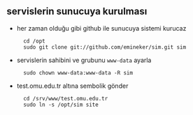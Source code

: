 ## servislerin sunucuya kurulması

- her zaman olduğu gibi github ile sunucuya sistemi kurucaz

        cd /opt
        sudo git clone git://github.com/emineker/sim.git sim

- servislerin sahibini ve grubunu `www-data` ayarla

        sudo chown www-data:www-data -R sim

- test.omu.edu.tr altına sembolik gönder

        cd /srv/www/test.omu.edu.tr
        sudo ln -s /opt/sim site


